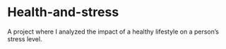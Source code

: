 # Health-and-stress
A project where I analyzed the impact of a healthy lifestyle on a person’s stress level.
